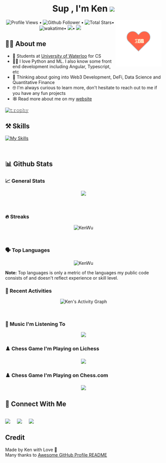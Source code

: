 <h1 align="center">Sup , I'm Ken <img src="https://media.giphy.com/media/hvRJCLFzcasrR4ia7z/giphy.gif" width="35"></h1>
<a href="https://github.com/kenwuqianghao/iBeats"><img align="right" width="150px" src="https://raw.githubusercontent.com/kenwuqianghao/iBeats/main/files/heart.svg"/></a>

<p align="center">

<p align="center">
  <img src="https://komarev.com/ghpvc/?username=kenwuqianghao&color=blue" alt="Profile Views"> •  
  <img alt="Github Follower" src="https://img.shields.io/github/followers/KenWuqianghao?label=Followers"> •   
  <img src="https://img.shields.io/github/stars/KenWuqianghao?label=Stars" alt="Total Stars">• 
  <img src="https://wakatime.com/badge/user/dc9f3a76-8cfd-40d2-bc95-0afa3e00ab35.svg" alt="wakatime" />•
  <img src="https://lichess-readme.vercel.app/?">•
  <img src="https://chess-com-read-me.vercel.app/?">
</p>

## :sassy_man:  About me
- :school: Students at [University of Waterloo](https://uwaterloo.ca/) for CS
- :technologist: I love Python and ML. I also know some front end development including Angular, Typescript, etc 
- :thinking: Thinking about going into Web3 Development, DeFi, Data Science and Quantitative Finance
- :nerd_face: I'm always curious to learn more, don't hesitate to reach out to me if you have any fun projects
- :spider_web: Read more about me on my [website](https://kenwu.is-a.dev/)

[![𝚝𝚛𝚘𝚙𝚑𝚢](https://github-profile-trophy.vercel.app/?username=kenwuqianghao&column=8&margin-w=15&margin-h=15&no-bg=true&no-frame=true&theme=juicyfresh)](https://github.com/KenWuqianghao)

## :hammer_and_pick: Skills
[![My Skills](https://skillicons.dev/icons?i=linux,vscode,python,tensorflow,pytorch,docker,c,cpp,bash,flask,django,mysql,r,ts,js,html,css,pug,vim,git,github,latex&theme=dark)](https://skillicons.dev)

<br>

## 📊 Github Stats
### 📈 General Stats
<p align="center">
  <img src="https://github-readme-stats.vercel.app/api?username=kenwuqianghao&show_icons=true&theme=tokyonight">
</p>
<br>

### 🔥 Streaks
<p align="center">
   <img src="https://github-readme-streak-stats.herokuapp.com/?user=kenwuqianghao&theme=tokyonight" alt="KenWu"/>
</p>
<br>

### 🗣️ Top Languages
<p align="center">
   <img src="https://github-readme-stats.vercel.app/api/top-langs/?username=kenwuqianghao&theme=tokyonight" alt="KenWu"/>
</p>
<b>Note:</b> Top languages is only a metric of the languages my public code consists of and doesn't reflect experience or skill level.
<br>

### 🏃 Recent Activities
<p align="center">
  <img alt="Ken's Activity Graph" src="https://github-readme-activity-graph.vercel.app/graph?username=kenwuqianghao&theme=github"/>
</p>
<br>

### 🎵 Music I'm Listening To
<p align="center">
   <img src="https://spotify-github-profile.vercel.app/api/view.svg?uid=wuqianghao&redirect=true][https://spotify-github-profile.vercel.app/api/view.svg?uid=wuqianghao&cover_image=true&theme=default&show_offline=false&background_color=121212&interchange=true&bar_color=53b14f&bar_color_cover=true">
</p>

### ♟️ Chess Game I'm Playing on Lichess
<p align="center">
   <img src="https://lichess-game-readme.vercel.app/?">
</p>

### ♟️ Chess Game I'm Playing on Chess.com
<p align="center">
   <img src="https://chess-com-game-readme.vercel.app/?">
</p>

## 🔗 Connect With Me
<br>
<a target="_blank" href="mailto:wooqianghao@gmail.com"><img src="https://img.shields.io/badge/-Gmail-D14836?style=for-the-badge&logo=Gmail&logoColor=white"></img></a>
&emsp;
<a target="_blank" href="https://www.linkedin.com/in/kenwuu/"><img src="https://img.shields.io/badge/-LinkedIn-0077B5?style=for-the-badge&logo=Linkedin&logoColor=white"></img></a>
&emsp;
<a target="_blank" href="https://twitter.com/Kenwuqianghao"><img src="https://img.shields.io/badge/-Twitter-1DA1F2?style=for-the-badge&logo=Twitter&logoColor=white"></img></a>

## Credit
Made by Ken with Love 💙
<br>
Many thanks to [Awesome GitHub Profile README](https://github.com/abhisheknaiidu/awesome-github-profile-readme)
